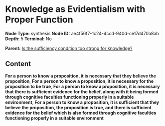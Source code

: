 # Knowledge as Evidentialism with Proper Function

**Node Type:** synthesis
**Node ID:** ae4f56f7-1c24-4ccd-940d-ce17d470a8ab
**Depth:** 5
**Terminal:** No

**Parent:** [Is the sufficiency condition too strong for knowledge?](is-the-sufficiency-condition-too-strong-for-knowledge-antithesis-f1771709-18c6-4431-aba7-65245ece32c2.md)

## Content

**For a person to know a proposition, it is necessary that they believe the proposition**, **For a person to know a proposition, it is necessary for the proposition to be true**, **For a person to know a proposition, it is necessary that there is sufficient evidence for the belief, along with it being formed through cognitive faculties functioning properly in a suitable environment**, **For a person to know a proposition, it is sufficient that they believe the proposition, the proposition is true, and there is sufficient evidence for the belief which is also formed through cognitive faculties functioning properly in a suitable environment**
